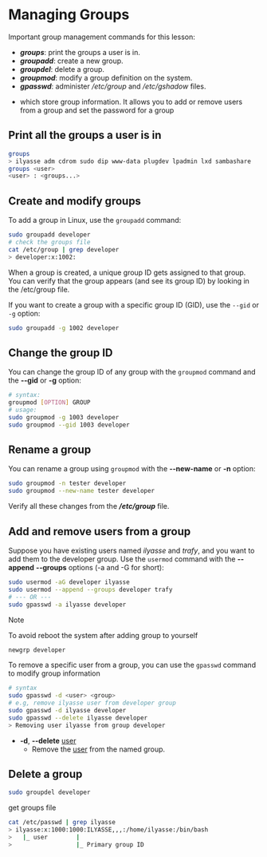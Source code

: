 # Managing Groups

Important group management commands for this lesson:

* **_groups_**: print the groups a user is in.
* **_groupadd_**: create a new group.
* **_groupdel_**: delete a group.
* **_groupmod_**: modify a group definition on the system.
* **_gpasswd_**: administer _/etc/group_ and _/etc/gshadow_ files.
 -  which store group information. It allows you to add or remove users from a group and set the password for a group

## Print all the groups a user is in

```bash
groups
> ilyasse adm cdrom sudo dip www-data plugdev lpadmin lxd sambashare
groups <user>
<user> : <groups...>
```

## Create and modify groups

To add a group in Linux, use the `groupadd` command:

```bash
sudo groupadd developer
# check the groups file
cat /etc/group | grep developer
> developer:x:1002:
```

When a group is created, a unique group ID gets assigned to that group. You can verify that the group appears (and see its group ID) by looking in the /etc/group file.

If you want to create a group with a specific group ID (GID), use the `--gid` or `-g` option:

```bash
sudo groupadd -g 1002 developer
```

## Change the group ID

You can change the group ID of any group with the `groupmod` command and the **--gid** or **-g** option:

```bash
# syntax:
groupmod [OPTION] GROUP
# usage:
sudo groupmod -g 1003 developer
sudo groupmod --gid 1003 developer
```

## Rename a group

You can rename a group using `groupmod` with the **--new-name** or **-n** option:

```bash
sudo groupmod -n tester developer
sudo groupmod --new-name tester developer
```

Verify all these changes from the **_/etc/group_** file.

## Add and remove users from a group

Suppose you have existing users named _ilyasse_ and _trafy_, and you want to add them to the developer group. Use the `usermod` command with the **--append** **--groups** options (-a and -G for short):

```bash
sudo usermod -aG developer ilyasse
sudo usermod --append --groups developer trafy
# --- OR ---
sudo gpasswd -a ilyasse developer
```
> [!NOTE]  
> To avoid reboot the system after adding group to yourself
> ```bash
> newgrp developer
> ```

To remove a specific user from a group, you can use the `gpasswd` command to modify group information

```bash
# syntax
sudo gpasswd -d <user> <group>
# e.g, remove ilyasse user from developer group
sudo gpasswd -d ilyasse developer
sudo gpasswd --delete ilyasse developer
> Removing user ilyasse from group developer
```

* **-d**, **--delete** <u>user</u>   
    * Remove the <u>user</u> from the named group.

## Delete a group

```bash
sudo groupdel developer
```

get groups file

```bash
cat /etc/passwd | grep ilyasse
> ilyasse:x:1000:1000:ILYASSE,,,:/home/ilyasse:/bin/bash
>   |_ user        |
>                  |_ Primary group ID
```
